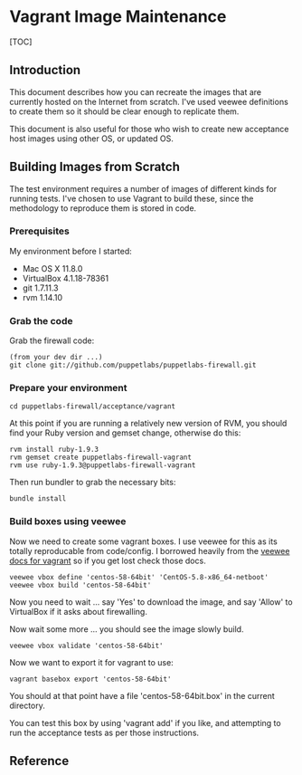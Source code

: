 Vagrant Image Maintenance
=========================

[TOC]

Introduction
------------

This document describes how you can recreate the images that are currently
hosted on the Internet from scratch. I've used veewee definitions to create
them so it should be clear enough to replicate them.

This document is also useful for those who wish to create new acceptance
host images using other OS, or updated OS.

Building Images from Scratch
----------------------------

The test environment requires a number of images of different kinds for running
tests. I've chosen to use Vagrant to build these, since the methodology to
reproduce them is stored in code.

### Prerequisites

My environment before I started:

*   Mac OS X 11.8.0
*   VirtualBox 4.1.18-78361
*   git 1.7.11.3
*   rvm 1.14.10

### Grab the code

Grab the firewall code:

    (from your dev dir ...)
    git clone git://github.com/puppetlabs/puppetlabs-firewall.git

### Prepare your environment

    cd puppetlabs-firewall/acceptance/vagrant

At this point if you are running a relatively new version of RVM, you should
find your Ruby version and gemset change, otherwise do this:

    rvm install ruby-1.9.3
    rvm gemset create puppetlabs-firewall-vagrant
    rvm use ruby-1.9.3@puppetlabs-firewall-vagrant

Then run bundler to grab the necessary bits:

    bundle install

### Build boxes using veewee

Now we need to create some vagrant boxes. I use veewee for this as its totally
reproducable from code/config. I borrowed heavily from the
[veewee docs for vagrant][1] so if you get lost check those docs.

    veewee vbox define 'centos-58-64bit' 'CentOS-5.8-x86_64-netboot'
    veewee vbox build 'centos-58-64bit'

Now you need to wait ... say 'Yes' to download the image, and say 'Allow' to
VirtualBox if it asks about firewalling.

Now wait some more ... you should see the image slowly build.

    veewee vbox validate 'centos-58-64bit'

Now we want to export it for vagrant to use:

    vagrant basebox export 'centos-58-64bit'

You should at that point have a file 'centos-58-64bit.box' in the current
directory.

You can test this box by using 'vagrant add' if you like, and attempting to
run the acceptance tests as per those instructions.

Reference
---------

  [1]: https://github.com/jedi4ever/veewee/blob/master/doc/vagrant.md "veewee vagrant instructions"

